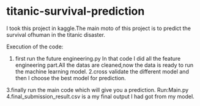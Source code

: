 # titanic-survival-prediction
I took this project in kaggle.The main moto of this project is to predict the survival ofhuman in the titanic disaster.

Execution of the code:
   1. first run the future engineering.py In that code I did all the feature engineering part.All the datas are cleaned,now the data is ready to run the machine learning model.
   2.cross validate the different model and then I choose the best model for prediction.
    
   3.finally run the main code which will give you a prediction.
     Run:Main.py
   4.final_submission_result.csv is a my final output I had got from my model.
   
   
